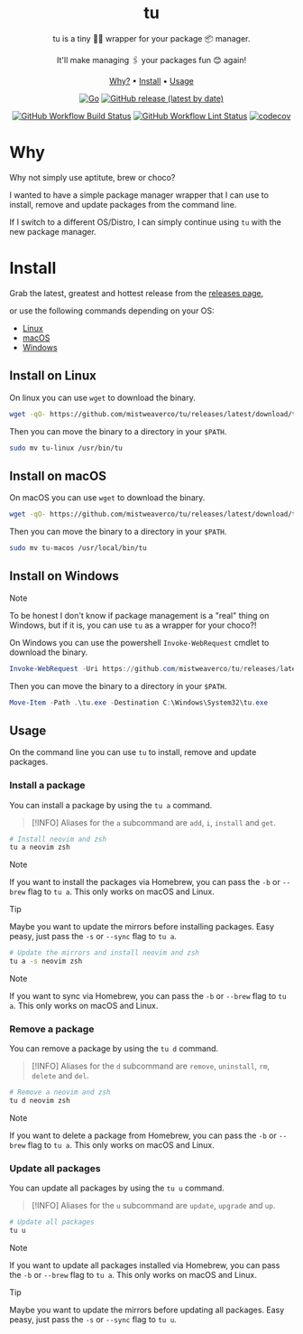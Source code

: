 <div align="center">
  <h1>tu</h1>

  <p>tu is a tiny 🤏🏾 wrapper for your package 📦 manager.</p>
  <p> It'll make managing 🖇️ your packages fun 😊 again!</p>

  <a href="#why">Why?</a>
  <span> • </span>
  <a href="#install">Install</a>
  <span> • </span>
  <a href="#usage">Usage</a>

  <p></p>

[![Go](https://img.shields.io/badge/Made%20with%20Go-00ADD8.svg?style=for-the-badge&logo=go&logoColor=ffffff)](https://golang.org)
[![GitHub release (latest by date)](https://img.shields.io/github/v/release/mistweaverco/tu?style=for-the-badge)](https://github.com/mistweaverco/tu/releases/latest)

  <p></p>

[![GitHub Workflow Build Status](https://img.shields.io/github/actions/workflow/status/mistweaverco/tu/build.yml?style=for-the-badge)](https://github.com/mistweaverco/tu/actions/workflows/build.yml)
[![GitHub Workflow Lint Status](https://img.shields.io/github/actions/workflow/status/mistweaverco/tu/lint.yml?style=for-the-badge&label=lint)](https://github.com/mistweaverco/tu/actions/workflows/lint.yml)
[![codecov](https://img.shields.io/codecov/c/github/mistweaverco/tu?token=yoLIXBNzAZ&style=for-the-badge)](https://codecov.io/github/mistweaverco/tu)


</div>

# Why

Why not simply use aptitute, brew or choco?

I wanted to have a simple package manager wrapper
that I can use to install, remove and update packages from the command line.

If I switch to a different OS/Distro, I can simply continue using `tu` with the
new package manager.

# Install

Grab the latest, greatest and hottest release from the
[releases page](https://github.com/mistweaverco/tu/releases),

or use the following commands depending on your OS:

- [Linux](#install-on-linux)
- [macOS](#install-on-macos)
- [Windows](#install-on-windows)

## Install on Linux

On linux you can use `wget` to download the binary.

```sh
wget -qO- https://github.com/mistweaverco/tu/releases/latest/download/tu-linux
```

Then you can move the binary to a directory in your `$PATH`.

```sh
sudo mv tu-linux /usr/bin/tu
```

## Install on macOS

On macOS you can use `wget` to download the binary.

```sh
wget -qO- https://github.com/mistweaverco/tu/releases/latest/download/tu-macos
```

Then you can move the binary to a directory in your `$PATH`.

```sh
sudo mv tu-macos /usr/local/bin/tu
```

## Install on Windows

> [!NOTE]
> To be honest I don't know if package management is a "real" thing on Windows,
> but if it is, you can use `tu` as a wrapper for your choco?!

On Windows you can use the powershell `Invoke-WebRequest` cmdlet to download the binary.

```powershell
Invoke-WebRequest -Uri https://github.com/mistweaverco/tu/releases/latest/download/tu-windows -OutFile shazam.exe
```

Then you can move the binary to a directory in your `$PATH`.

```powershell
Move-Item -Path .\tu.exe -Destination C:\Windows\System32\tu.exe
```

## Usage

On the command line you can use `tu` to install, remove and update packages.

### Install a package

You can install a package by using the `tu a` command.

> [!INFO]
> Aliases for the `a` subcommand are `add`, `i`, `install` and `get`.

```sh
# Install neovim and zsh
tu a neovim zsh
```
> [!NOTE]
> If you want to install the packages via Homebrew, you can pass the `-b` or `--brew` flag to `tu a`.
> This only works on macOS and Linux.

> [!TIP]
> Maybe you want to update the mirrors before installing packages.
> Easy peasy, just pass the `-s` or `--sync` flag to `tu a`.

```sh
# Update the mirrors and install neovim and zsh
tu a -s neovim zsh
```
> [!NOTE]
> If you want to sync via Homebrew,
> you can pass the `-b` or `--brew` flag to `tu a`.
> This only works on macOS and Linux.

### Remove a package

You can remove a package by using the `tu d` command.

> [!INFO]
> Aliases for the `d` subcommand are `remove`, `uninstall`, `rm`, `delete` and `del`.

```sh
# Remove a neovim and zsh
tu d neovim zsh
```

> [!NOTE]
> If you want to delete a package from Homebrew,
> you can pass the `-b` or `--brew` flag to `tu a`.
> This only works on macOS and Linux.

### Update all packages

You can update all packages by using the `tu u` command.

> [!INFO]
> Aliases for the `u` subcommand are `update`, `upgrade` and `up`.

```sh
# Update all packages
tu u
```

> [!NOTE]
> If you want to update all packages installed via Homebrew,
> you can pass the `-b` or `--brew` flag to `tu a`.
> This only works on macOS and Linux.

> [!TIP]
> Maybe you want to update the mirrors before updating all packages.
> Easy peasy, just pass the `-s` or `--sync` flag to `tu u`.

